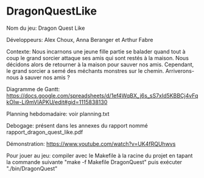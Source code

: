 # DragonQuestLike

Nom du jeu: Dragon Quest Like

Développeurs: Alex Choux, Anna Beranger et Arthur Fabre

Contexte: Nous incarnons une jeune fille partie se balader quand tout à coup le grand sorcier attaque ses amis qui sont restés à la maison. Nous décidons alors de retourner à la maison pour sauver nos amis. Cependant, le grand sorcier a semé des méchants monstres sur le chemin. Arriverons-nous à sauver nos amis ?

Diagramme de Gantt: https://docs.google.com/spreadsheets/d/1ef4WqBX_j6s_sS7xId5KBBCj4vFqkOIw-Li9mVlAPKU/edit#gid=1115838130

Planning hebdomadaire: voir planning.txt

Debogage: présent dans les annexes du rapport nommé rapport_dragon_quest_like.pdf

Démonstration: https://www.youtube.com/watch?v=UK4fRQUhwvs

Pour jouer au jeu: compiler avec le Makefile à la racine du projet en tapant la commande suivante "make -f Makefile DragonQuest" puis exécuter "./bin/DragonQuest"
